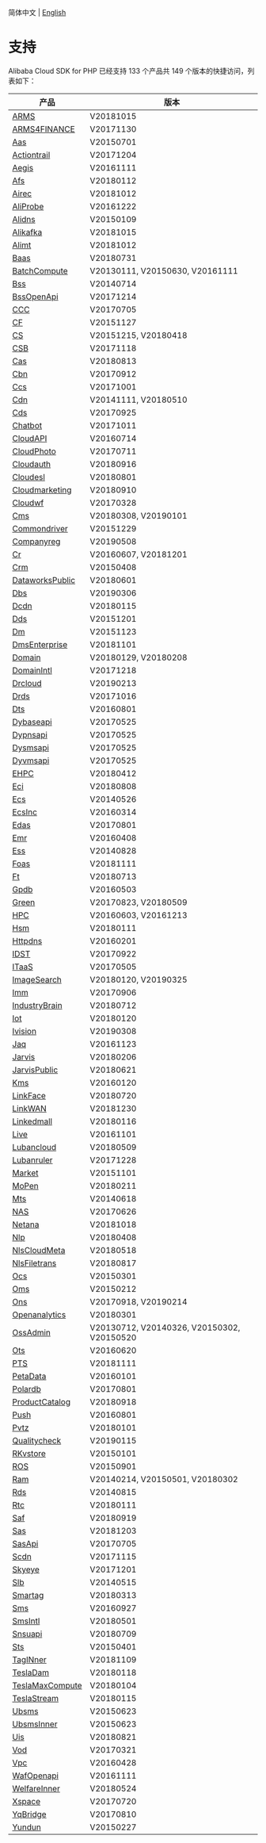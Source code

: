 简体中文 | [English](./SUPPORTED-EN.md)

# 支持
Alibaba Cloud SDK for PHP 已经支持 133 个产品共 149 个版本的快捷访问，列表如下：

| 产品      |     版本     |
|----------|-------------|
| [ARMS](https://packagist.org/packages/alibabacloud/arms) | V20181015 |
| [ARMS4FINANCE](https://packagist.org/packages/alibabacloud/arms4finance) | V20171130 |
| [Aas](https://packagist.org/packages/alibabacloud/aas) | V20150701 |
| [Actiontrail](https://packagist.org/packages/alibabacloud/actiontrail) | V20171204 |
| [Aegis](https://packagist.org/packages/alibabacloud/aegis) | V20161111 |
| [Afs](https://packagist.org/packages/alibabacloud/afs) | V20180112 |
| [Airec](https://packagist.org/packages/alibabacloud/airec) | V20181012 |
| [AliProbe](https://packagist.org/packages/alibabacloud/aliprobe) | V20161222 |
| [Alidns](https://packagist.org/packages/alibabacloud/alidns) | V20150109 |
| [Alikafka](https://packagist.org/packages/alibabacloud/alikafka) | V20181015 |
| [Alimt](https://packagist.org/packages/alibabacloud/alimt) | V20181012 |
| [Baas](https://packagist.org/packages/alibabacloud/baas) | V20180731 |
| [BatchCompute](https://packagist.org/packages/alibabacloud/batchcompute) | V20130111, V20150630, V20161111 |
| [Bss](https://packagist.org/packages/alibabacloud/bss) | V20140714 |
| [BssOpenApi](https://packagist.org/packages/alibabacloud/bssopenapi) | V20171214 |
| [CCC](https://packagist.org/packages/alibabacloud/ccc) | V20170705 |
| [CF](https://packagist.org/packages/alibabacloud/cf) | V20151127 |
| [CS](https://packagist.org/packages/alibabacloud/cs) | V20151215, V20180418 |
| [CSB](https://packagist.org/packages/alibabacloud/csb) | V20171118 |
| [Cas](https://packagist.org/packages/alibabacloud/cas) | V20180813 |
| [Cbn](https://packagist.org/packages/alibabacloud/cbn) | V20170912 |
| [Ccs](https://packagist.org/packages/alibabacloud/ccs) | V20171001 |
| [Cdn](https://packagist.org/packages/alibabacloud/cdn) | V20141111, V20180510 |
| [Cds](https://packagist.org/packages/alibabacloud/cds) | V20170925 |
| [Chatbot](https://packagist.org/packages/alibabacloud/chatbot) | V20171011 |
| [CloudAPI](https://packagist.org/packages/alibabacloud/cloudapi) | V20160714 |
| [CloudPhoto](https://packagist.org/packages/alibabacloud/cloudphoto) | V20170711 |
| [Cloudauth](https://packagist.org/packages/alibabacloud/cloudauth) | V20180916 |
| [Cloudesl](https://packagist.org/packages/alibabacloud/cloudesl) | V20180801 |
| [Cloudmarketing](https://packagist.org/packages/alibabacloud/cloudmarketing) | V20180910 |
| [Cloudwf](https://packagist.org/packages/alibabacloud/cloudwf) | V20170328 |
| [Cms](https://packagist.org/packages/alibabacloud/cms) | V20180308, V20190101 |
| [Commondriver](https://packagist.org/packages/alibabacloud/commondriver) | V20151229 |
| [Companyreg](https://packagist.org/packages/alibabacloud/companyreg) | V20190508 |
| [Cr](https://packagist.org/packages/alibabacloud/cr) | V20160607, V20181201 |
| [Crm](https://packagist.org/packages/alibabacloud/crm) | V20150408 |
| [DataworksPublic](https://packagist.org/packages/alibabacloud/dataworkspublic) | V20180601 |
| [Dbs](https://packagist.org/packages/alibabacloud/dbs) | V20190306 |
| [Dcdn](https://packagist.org/packages/alibabacloud/dcdn) | V20180115 |
| [Dds](https://packagist.org/packages/alibabacloud/dds) | V20151201 |
| [Dm](https://packagist.org/packages/alibabacloud/dm) | V20151123 |
| [DmsEnterprise](https://packagist.org/packages/alibabacloud/dmsenterprise) | V20181101 |
| [Domain](https://packagist.org/packages/alibabacloud/domain) | V20180129, V20180208 |
| [DomainIntl](https://packagist.org/packages/alibabacloud/domainintl) | V20171218 |
| [Drcloud](https://packagist.org/packages/alibabacloud/drcloud) | V20190213 |
| [Drds](https://packagist.org/packages/alibabacloud/drds) | V20171016 |
| [Dts](https://packagist.org/packages/alibabacloud/dts) | V20160801 |
| [Dybaseapi](https://packagist.org/packages/alibabacloud/dybaseapi) | V20170525 |
| [Dypnsapi](https://packagist.org/packages/alibabacloud/dypnsapi) | V20170525 |
| [Dysmsapi](https://packagist.org/packages/alibabacloud/dysmsapi) | V20170525 |
| [Dyvmsapi](https://packagist.org/packages/alibabacloud/dyvmsapi) | V20170525 |
| [EHPC](https://packagist.org/packages/alibabacloud/ehpc) | V20180412 |
| [Eci](https://packagist.org/packages/alibabacloud/eci) | V20180808 |
| [Ecs](https://packagist.org/packages/alibabacloud/ecs) | V20140526 |
| [EcsInc](https://packagist.org/packages/alibabacloud/ecsinc) | V20160314 |
| [Edas](https://packagist.org/packages/alibabacloud/edas) | V20170801 |
| [Emr](https://packagist.org/packages/alibabacloud/emr) | V20160408 |
| [Ess](https://packagist.org/packages/alibabacloud/ess) | V20140828 |
| [Foas](https://packagist.org/packages/alibabacloud/foas) | V20181111 |
| [Ft](https://packagist.org/packages/alibabacloud/ft) | V20180713 |
| [Gpdb](https://packagist.org/packages/alibabacloud/gpdb) | V20160503 |
| [Green](https://packagist.org/packages/alibabacloud/green) | V20170823, V20180509 |
| [HPC](https://packagist.org/packages/alibabacloud/hpc) | V20160603, V20161213 |
| [Hsm](https://packagist.org/packages/alibabacloud/hsm) | V20180111 |
| [Httpdns](https://packagist.org/packages/alibabacloud/httpdns) | V20160201 |
| [IDST](https://packagist.org/packages/alibabacloud/idst) | V20170922 |
| [ITaaS](https://packagist.org/packages/alibabacloud/itaas) | V20170505 |
| [ImageSearch](https://packagist.org/packages/alibabacloud/imagesearch) | V20180120, V20190325 |
| [Imm](https://packagist.org/packages/alibabacloud/imm) | V20170906 |
| [IndustryBrain](https://packagist.org/packages/alibabacloud/industrybrain) | V20180712 |
| [Iot](https://packagist.org/packages/alibabacloud/iot) | V20180120 |
| [Ivision](https://packagist.org/packages/alibabacloud/ivision) | V20190308 |
| [Jaq](https://packagist.org/packages/alibabacloud/jaq) | V20161123 |
| [Jarvis](https://packagist.org/packages/alibabacloud/jarvis) | V20180206 |
| [JarvisPublic](https://packagist.org/packages/alibabacloud/jarvispublic) | V20180621 |
| [Kms](https://packagist.org/packages/alibabacloud/kms) | V20160120 |
| [LinkFace](https://packagist.org/packages/alibabacloud/linkface) | V20180720 |
| [LinkWAN](https://packagist.org/packages/alibabacloud/linkwan) | V20181230 |
| [Linkedmall](https://packagist.org/packages/alibabacloud/linkedmall) | V20180116 |
| [Live](https://packagist.org/packages/alibabacloud/live) | V20161101 |
| [Lubancloud](https://packagist.org/packages/alibabacloud/lubancloud) | V20180509 |
| [Lubanruler](https://packagist.org/packages/alibabacloud/lubanruler) | V20171228 |
| [Market](https://packagist.org/packages/alibabacloud/market) | V20151101 |
| [MoPen](https://packagist.org/packages/alibabacloud/mopen) | V20180211 |
| [Mts](https://packagist.org/packages/alibabacloud/mts) | V20140618 |
| [NAS](https://packagist.org/packages/alibabacloud/nas) | V20170626 |
| [Netana](https://packagist.org/packages/alibabacloud/netana) | V20181018 |
| [Nlp](https://packagist.org/packages/alibabacloud/nlp) | V20180408 |
| [NlsCloudMeta](https://packagist.org/packages/alibabacloud/nlscloudmeta) | V20180518 |
| [NlsFiletrans](https://packagist.org/packages/alibabacloud/nlsfiletrans) | V20180817 |
| [Ocs](https://packagist.org/packages/alibabacloud/ocs) | V20150301 |
| [Oms](https://packagist.org/packages/alibabacloud/oms) | V20150212 |
| [Ons](https://packagist.org/packages/alibabacloud/ons) | V20170918, V20190214 |
| [Openanalytics](https://packagist.org/packages/alibabacloud/openanalytics) | V20180301 |
| [OssAdmin](https://packagist.org/packages/alibabacloud/ossadmin) | V20130712, V20140326, V20150302, V20150520 |
| [Ots](https://packagist.org/packages/alibabacloud/ots) | V20160620 |
| [PTS](https://packagist.org/packages/alibabacloud/pts) | V20181111 |
| [PetaData](https://packagist.org/packages/alibabacloud/petadata) | V20160101 |
| [Polardb](https://packagist.org/packages/alibabacloud/polardb) | V20170801 |
| [ProductCatalog](https://packagist.org/packages/alibabacloud/productcatalog) | V20180918 |
| [Push](https://packagist.org/packages/alibabacloud/push) | V20160801 |
| [Pvtz](https://packagist.org/packages/alibabacloud/pvtz) | V20180101 |
| [Qualitycheck](https://packagist.org/packages/alibabacloud/qualitycheck) | V20190115 |
| [RKvstore](https://packagist.org/packages/alibabacloud/rkvstore) | V20150101 |
| [ROS](https://packagist.org/packages/alibabacloud/ros) | V20150901 |
| [Ram](https://packagist.org/packages/alibabacloud/ram) | V20140214, V20150501, V20180302 |
| [Rds](https://packagist.org/packages/alibabacloud/rds) | V20140815 |
| [Rtc](https://packagist.org/packages/alibabacloud/rtc) | V20180111 |
| [Saf](https://packagist.org/packages/alibabacloud/saf) | V20180919 |
| [Sas](https://packagist.org/packages/alibabacloud/sas) | V20181203 |
| [SasApi](https://packagist.org/packages/alibabacloud/sasapi) | V20170705 |
| [Scdn](https://packagist.org/packages/alibabacloud/scdn) | V20171115 |
| [Skyeye](https://packagist.org/packages/alibabacloud/skyeye) | V20171201 |
| [Slb](https://packagist.org/packages/alibabacloud/slb) | V20140515 |
| [Smartag](https://packagist.org/packages/alibabacloud/smartag) | V20180313 |
| [Sms](https://packagist.org/packages/alibabacloud/sms) | V20160927 |
| [SmsIntl](https://packagist.org/packages/alibabacloud/smsintl) | V20180501 |
| [Snsuapi](https://packagist.org/packages/alibabacloud/snsuapi) | V20180709 |
| [Sts](https://packagist.org/packages/alibabacloud/sts) | V20150401 |
| [TagINner](https://packagist.org/packages/alibabacloud/taginner) | V20181109 |
| [TeslaDam](https://packagist.org/packages/alibabacloud/tesladam) | V20180118 |
| [TeslaMaxCompute](https://packagist.org/packages/alibabacloud/teslamaxcompute) | V20180104 |
| [TeslaStream](https://packagist.org/packages/alibabacloud/teslastream) | V20180115 |
| [Ubsms](https://packagist.org/packages/alibabacloud/ubsms) | V20150623 |
| [UbsmsInner](https://packagist.org/packages/alibabacloud/ubsmsinner) | V20150623 |
| [Uis](https://packagist.org/packages/alibabacloud/uis) | V20180821 |
| [Vod](https://packagist.org/packages/alibabacloud/vod) | V20170321 |
| [Vpc](https://packagist.org/packages/alibabacloud/vpc) | V20160428 |
| [WafOpenapi](https://packagist.org/packages/alibabacloud/wafopenapi) | V20161111 |
| [WelfareInner](https://packagist.org/packages/alibabacloud/welfareinner) | V20180524 |
| [Xspace](https://packagist.org/packages/alibabacloud/xspace) | V20170720 |
| [YqBridge](https://packagist.org/packages/alibabacloud/yqbridge) | V20170810 |
| [Yundun](https://packagist.org/packages/alibabacloud/yundun) | V20150227 |
